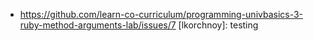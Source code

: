 * https://github.com/learn-co-curriculum/programming-univbasics-3-ruby-method-arguments-lab/issues/7 [lkorchnoy]: testing
